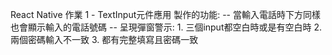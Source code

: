 React Native 作業 1 - TextInput元件應用
製作的功能: 
-- 當輸入電話時下方同樣也會顯示輸入的電話號碼
-- 呈現彈窗警示: 1. 三個input都空白時或是有空白時 2. 兩個密碼輸入不一致 3. 都有完整填寫且密碼一致
